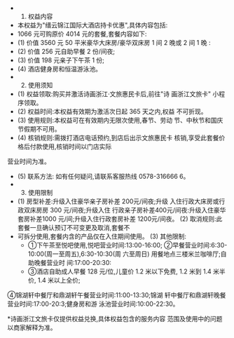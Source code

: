 - 1. 权益内容
- 本权益为"缙云锦江国际大酒店持卡优惠",具体内容包括:
- 1066 元可购原价 4014 元的套餐,套餐内容如下:
- (1) 价值 3560 元 50 平米豪华大床房/豪华双床房 1 间 2 晚或 2 间 1 晚 :
- (2) 价值 256 元自助早餐 2 份/间夜;
- (3) 价值 198 元亲子下午茶 1 份;
- (4) 酒店健身房和恒温游泳池。
- 2. 使用须知
- (1) 权益领取:购买并激活诗画浙江·文旅惠民卡后,前往"诗 画浙江文旅卡" 小程序领取。
- (2) 权益时间:本权益有效期为激活次日起 365 天之内,权益 不可折现。
- (3) 使用规则:本权益可在有效期内无限次使用,春节、劳动 节、中秋节和国庆节假期不可用。
- (4) 核销规则:需拨打酒店电话预约,到店后出示文旅惠民卡 核销,享受此套餐价格后付款使用,核销时间以门店实际

营业时间为准。

- (5) 联系方法: 如有任何疑问,请联系客服热线 0578-316666 6。
- 3. 使用限制
- (1) 房型补差:升级入住豪华亲子房补差 200元/间夜;升级 入住行政大床房或行政双床房房 300 元/间夜;升级入住 行政亲子房补差400元/间夜:升级入住豪华套房补差1000 元/间;升级入住行政套房补差 1200元/间夜。 (2) 取消规则:此套餐一旦确认预订不可变更及取消,套餐不
- 可拆分使用,套餐内含的产品仅在入住期间使用。 (3) 其他限制:
	- ①下午茶至悦吧使用,悦吧营业时间:13:00-16:00; ②早餐营业时间:6:30-10:00(周一至周五),6:30-10:30(周 六至周日) 用餐地点三楼米兰咖啡厅;自助晚餐营业时 间:17:00-20:30:
	- ③酒店自助成人早餐 128 元/位,儿童价 1.2 米以下免费, 1.2 米到 1.4 米半价, 1.4 米以上全价;

④锦湖轩中餐厅和鼎湖轩午餐营业时间:11:00-13:30;锦湖 轩中餐厅和鼎湖轩晚餐营业时间:17:00-20:3;健身房和游 泳池营业时间:10:00-22:30。

*诗画浙江文旅卡仅提供权益兑换,具体权益包含的服务内容 范围及使用中的问题以商家解释为准。